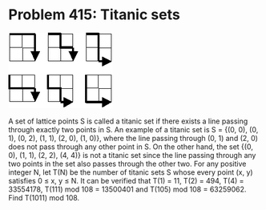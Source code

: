 # Problem 415: Titanic sets

![p415](img/415.gif)

A set of lattice points S is called a titanic set if there exists a line
passing through exactly two points in S. An example of a titanic set is
S = {(0, 0), (0, 1), (0, 2), (1, 1), (2, 0), (1, 0)}, where the line
passing through (0, 1) and (2, 0) does not pass through any other point
in S. On the other hand, the set {(0, 0), (1, 1), (2, 2), (4, 4)} is not
a titanic set since the line passing through any two points in the set
also passes through the other two. For any positive integer N, let T(N)
be the number of titanic sets S whose every point (x, y) satisfies 0 ≤
x, y ≤ N. It can be verified that T(1) = 11, T(2) = 494, T(4) =
33554178, T(111) mod 108 = 13500401 and T(105) mod 108 = 63259062. Find
T(1011) mod 108.
